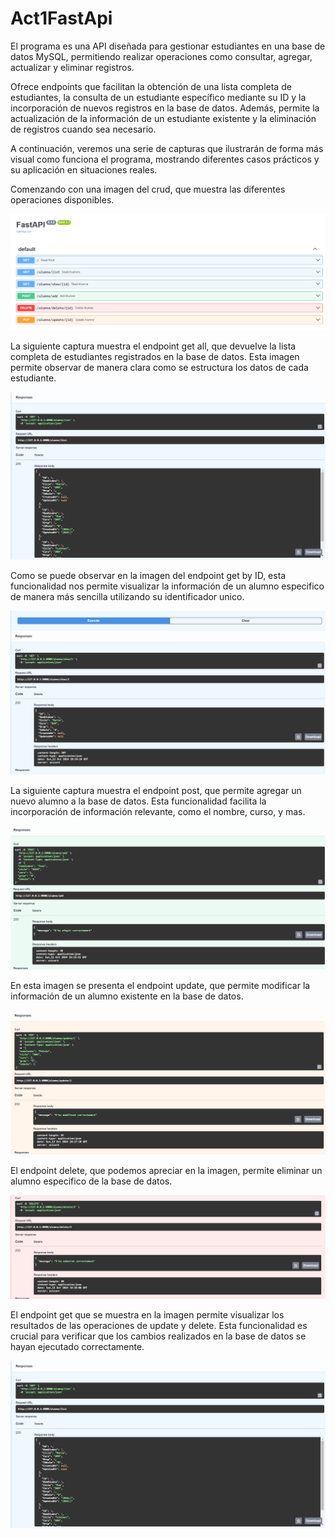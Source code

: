# Act1FastApi

El programa es una API diseñada para gestionar estudiantes en una base de datos MySQL, permitiendo realizar operaciones como consultar, agregar, actualizar y eliminar registros. 

Ofrece endpoints que facilitan la obtención de una lista completa de estudiantes, la consulta de un estudiante específico mediante su ID y la incorporación de nuevos registros en la base de datos. Además, permite la actualización de la información de un estudiante existente y la eliminación de registros cuando sea necesario. 

A continuación, veremos una serie de capturas que ilustrarán de forma más visual como funciona el programa, mostrando diferentes casos prácticos y su aplicación en situaciones reales.

Comenzando con una imagen del crud, que muestra las diferentes operaciones disponibles.

![alt text](imagenes/captura_crud.png)


La siguiente captura muestra el endpoint get all, que devuelve la lista completa de estudiantes registrados en la base de datos. Esta imagen permite observar de manera clara como se estructura los datos de cada estudiante.

![alt text](imagenes/captura_get_all.png)

Como se puede observar en la imagen del endpoint get by ID, esta funcionalidad nos permite visualizar la información de un alumno especifico de manera más sencilla utilizando su identificador unico.

![alt text](imagenes/captura_get_by_id.png)

 La siguiente captura muestra el endpoint post, que permite agregar un nuevo alumno a la base de datos. Esta funcionalidad facilita la incorporación de información relevante, como el nombre, curso, y mas. 
 
![alt text](imagenes/captura_post.png)

En esta imagen se presenta el endpoint update, que permite modificar la información de un alumno existente en la base de datos.

![alt text](imagenes/captura_update.png)

El endpoint delete, que podemos apreciar en la imagen, permite eliminar un alumno especifico de la base de datos.

![alt text](imagenes/captura_delete.png)

El endpoint get que se muestra en la imagen permite visualizar los resultados de las operaciones de update y delete. Esta funcionalidad es crucial para verificar que los cambios realizados en la base de datos se hayan ejecutado correctamente.

![alt text](imagenes/captura_get.png)